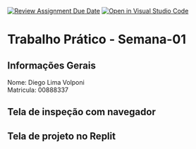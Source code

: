 [![Review Assignment Due Date](https://classroom.github.com/assets/deadline-readme-button-22041afd0340ce965d47ae6ef1cefeee28c7c493a6346c4f15d667ab976d596c.svg)](https://classroom.github.com/a/SEqSgEYu)
[![Open in Visual Studio Code](https://classroom.github.com/assets/open-in-vscode-2e0aaae1b6195c2367325f4f02e2d04e9abb55f0b24a779b69b11b9e10269abc.svg)](https://classroom.github.com/online_ide?assignment_repo_id=18178835&assignment_repo_type=AssignmentRepo)
# Trabalho Prático - Semana-01

## Informações Gerais
Nome: Diego Lima Volponi   
Matricula: 00888337

## Tela de inspeção com navegador


## Tela de projeto no Replit

